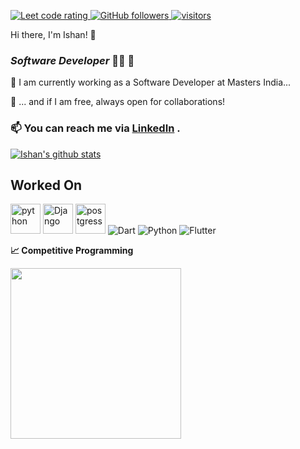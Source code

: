  <p align="left">
  <a href="https://leetcode.com/ishanmay8/">
    <img src="https://cp-logo.vercel.app/leetcode/ishanmay8" alt="Leet code rating" />
  </a>
 <a href="https://github.com/ishan0805?tab=followers">
    <img alt="GitHub followers" src="https://img.shields.io/github/followers/ishan0805?color=green&logo=github">
  </a>
  <a href="https://github.com/ishan0805/">
    <img src="https://komarev.com/ghpvc/?username=ishan0805" alt="visitors" />
  </a>

</p>

 
 Hi there, I'm Ishan! 👋  
### *Software Developer* 👩‍💻 🎉

🔭 I am currently working as a Software Developer at Masters India...

👯 ... and if I am free, always open for collaborations!

### 📫 You can reach me via [LinkedIn](https://www.linkedin.com/in/ishan0805/)  .

[![Ishan's github stats](https://github-readme-stats.vercel.app/api?username=ishan0805&count_private=true&show_icons=true&theme=radical&hide_rank=false)](https://github.com/ishan0805/github-readme-stats)



## Worked On
<img height="48" src="img/python-original.svg" alt="python"> <img height="48" src="img/django-plain-wordmark.svg" alt="Django"> <img height="48" src="img/postgresql-original.svg" alt="postgress"> 
![Dart](https://img.shields.io/badge/dart-%230175C2.svg?style=for-the-badge&logo=dart&logoColor=white) ![Python](https://img.shields.io/badge/Python-14354C?style=for-the-badge&logo=python&logoColor=white) ![Flutter](https://img.shields.io/badge/Flutter-%2302569B.svg?style=for-the-badge&logo=Flutter&logoColor=white) 


<b>&#128200; Competitive Programming</b>
<p float="left">
<img height="273em" src="https://leetcard.jacoblin.cool/ishanmay8?theme=light&font=Karma&ext=contest" />
</p>





